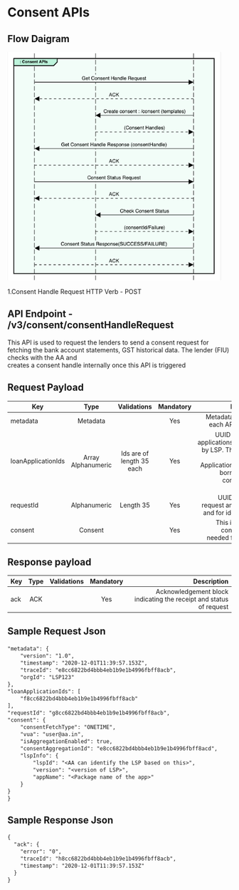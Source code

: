 
# Consent APIs

## Flow Daigram
![alt text](https://github.com/EzyReach/api-doc/blob/consent-api/Consent_APIs.png "Consent API")

1.Consent Handle Request
   HTTP Verb - POST
   ## API Endpoint - /v3/consent/consentHandleRequest

   This API is used to request the lenders to send a consent request for fetching the bank account statements, GST historical data. The lender (FIU) checks with the AA and        
   creates a consent handle internally once this API is triggered

   ## Request Payload

   |Key               |Type    |Validations |Mandatory |Description|
   |------------------|:------:|:----------:|:--------:|----------:|
   |metadata          |Metadata|            |Yes       |Metadata specific to each API response.|
   |loanApplicationIds|Array Alphanumeric |Ids are of length 35 each|Yes|UUID for the loan applications,Generated by LSP.   These are the list of loan Applications for which borrower wants consents to be created.|
   |requestId|Alphanumeric|Length 35|Yes|UUID used to tie request and response and for idempotency.|
   |consent|Consent||Yes|This includes the consent details needed for the loan.|
   
   ## Response payload
   
   |Key               |Type    |Validations |Mandatory |Description|
   |----|:----:|:----------:|:--------:|----------:|
   |ack |ACK   |            |Yes       |Acknowledgement block indicating the receipt and status of request|
   
   ## Sample Request Json
   
   ``` {
   "metadata": {
       "version": "1.0",
       "timestamp": "2020-12-01T11:39:57.153Z",
       "traceId": "e8cc6822bd4bbb4eb1b9e1b4996fbff8acb",
       "orgId": "LSP123"
   },
   "loanApplicationIds": [
       "f8cc6822bd4bbb4eb1b9e1b4996fbff8acb"
   ],
   "requestId": "g8cc6822bd4bbb4eb1b9e1b4996fbff8acb",
   "consent": {
       "consentFetchType": "ONETIME",
       "vua": "user@aa.in",
       "isAggregationEnabled": true,
       "consentAggregationId": "e8cc6822bd4bbb4eb1b9e1b4996fbff8acd",
       "lspInfo": {
           "lspId": "<AA can identify the LSP based on this>",
           "version": "<version of LSP>",
           "appName": "<Package name of the app>"
       }
   }
} 
```

## Sample Response Json
```
{
  "ack": {
    "error": "0",
    "traceId": "h8cc6822bd4bbb4eb1b9e1b4996fbff8acb",
    "timestamp": "2020-12-01T11:39:57.153Z"
  }
}
```
